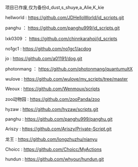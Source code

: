项目已作废,仅为备份d_dust,s_shuye,a_Alie,K_kie

hellworld :  https://github.com/JDHelloWorld/jd_scripts.git

panghu ： https://github.com/panghu999/jd_scripts.git

lxk0309 ： https://github.com/chinnkarahoi/jd_scripts

no1gc1 : https://github.com/no1gc1/acdog

jo : https://github.com/a01191/dog.git

photonmang ： https://github.com/photonmang/quantumultX

wulove : https://github.com/wulove/my_scripts/tree/master

Weoux : https://github.com/Wenmoux/scripts

zoo动物园 : https://github.com/zooPanda/zoo

hyzaw : https://github.com/hyzaw/scripts.git

panghu : https://github.com/panghu999/panghu.git

Ariszy : https://github.com/Ariszy/Private-Script.git

龙王 : https://github.com/longzhuzhu/nianyu

Choicc : https://github.com/Choicc/MyActions

hundun : https://github.com/whyour/hundun.git
